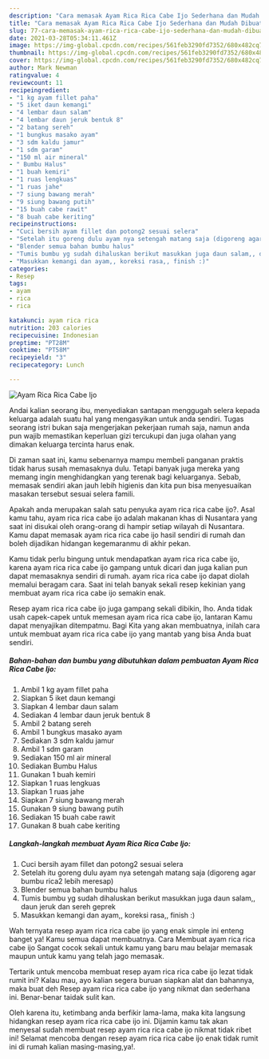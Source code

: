 ```yaml
---
description: "Cara memasak Ayam Rica Rica Cabe Ijo Sederhana dan Mudah Dibuat"
title: "Cara memasak Ayam Rica Rica Cabe Ijo Sederhana dan Mudah Dibuat"
slug: 77-cara-memasak-ayam-rica-rica-cabe-ijo-sederhana-dan-mudah-dibuat
date: 2021-03-28T05:34:11.461Z
image: https://img-global.cpcdn.com/recipes/561feb3290fd7352/680x482cq70/ayam-rica-rica-cabe-ijo-foto-resep-utama.jpg
thumbnail: https://img-global.cpcdn.com/recipes/561feb3290fd7352/680x482cq70/ayam-rica-rica-cabe-ijo-foto-resep-utama.jpg
cover: https://img-global.cpcdn.com/recipes/561feb3290fd7352/680x482cq70/ayam-rica-rica-cabe-ijo-foto-resep-utama.jpg
author: Mark Newman
ratingvalue: 4
reviewcount: 11
recipeingredient:
- "1 kg ayam fillet paha"
- "5 iket daun kemangi"
- "4 lembar daun salam"
- "4 lembar daun jeruk bentuk 8"
- "2 batang sereh"
- "1 bungkus masako ayam"
- "3 sdm kaldu jamur"
- "1 sdm garam"
- "150 ml air mineral"
- " Bumbu Halus"
- "1 buah kemiri"
- "1 ruas lengkuas"
- "1 ruas jahe"
- "7 siung bawang merah"
- "9 siung bawang putih"
- "15 buah cabe rawit"
- "8 buah cabe keriting"
recipeinstructions:
- "Cuci bersih ayam fillet dan potong2 sesuai selera"
- "Setelah itu goreng dulu ayam nya setengah matang saja (digoreng agar bumbu rica2 lebih meresap)"
- "Blender semua bahan bumbu halus"
- "Tumis bumbu yg sudah dihaluskan berikut masukkan juga daun salam,, daun jeruk dan sereh geprek"
- "Masukkan kemangi dan ayam,, koreksi rasa,, finish :)"
categories:
- Resep
tags:
- ayam
- rica
- rica

katakunci: ayam rica rica 
nutrition: 203 calories
recipecuisine: Indonesian
preptime: "PT28M"
cooktime: "PT58M"
recipeyield: "3"
recipecategory: Lunch

---
```



![Ayam Rica Rica Cabe Ijo](https://img-global.cpcdn.com/recipes/561feb3290fd7352/680x482cq70/ayam-rica-rica-cabe-ijo-foto-resep-utama.jpg)

Andai kalian seorang ibu, menyediakan santapan menggugah selera kepada keluarga adalah suatu hal yang mengasyikan untuk anda sendiri. Tugas seorang istri bukan saja mengerjakan pekerjaan rumah saja, namun anda pun wajib memastikan keperluan gizi tercukupi dan juga olahan yang dimakan keluarga tercinta harus enak.

Di zaman  saat ini, kamu sebenarnya mampu membeli panganan praktis tidak harus susah memasaknya dulu. Tetapi banyak juga mereka yang memang ingin menghidangkan yang terenak bagi keluarganya. Sebab, memasak sendiri akan jauh lebih higienis dan kita pun bisa menyesuaikan masakan tersebut sesuai selera famili. 



Apakah anda merupakan salah satu penyuka ayam rica rica cabe ijo?. Asal kamu tahu, ayam rica rica cabe ijo adalah makanan khas di Nusantara yang saat ini disukai oleh orang-orang di hampir setiap wilayah di Nusantara. Kamu dapat memasak ayam rica rica cabe ijo hasil sendiri di rumah dan boleh dijadikan hidangan kegemaranmu di akhir pekan.

Kamu tidak perlu bingung untuk mendapatkan ayam rica rica cabe ijo, karena ayam rica rica cabe ijo gampang untuk dicari dan juga kalian pun dapat memasaknya sendiri di rumah. ayam rica rica cabe ijo dapat diolah memalui beragam cara. Saat ini telah banyak sekali resep kekinian yang membuat ayam rica rica cabe ijo semakin enak.

Resep ayam rica rica cabe ijo juga gampang sekali dibikin, lho. Anda tidak usah capek-capek untuk memesan ayam rica rica cabe ijo, lantaran Kamu dapat menyajikan ditempatmu. Bagi Kita yang akan membuatnya, inilah cara untuk membuat ayam rica rica cabe ijo yang mantab yang bisa Anda buat sendiri.

<!--inarticleads1-->

##### Bahan-bahan dan bumbu yang dibutuhkan dalam pembuatan Ayam Rica Rica Cabe Ijo:

1. Ambil 1 kg ayam fillet paha
1. Siapkan 5 iket daun kemangi
1. Siapkan 4 lembar daun salam
1. Sediakan 4 lembar daun jeruk bentuk 8
1. Ambil 2 batang sereh
1. Ambil 1 bungkus masako ayam
1. Sediakan 3 sdm kaldu jamur
1. Ambil 1 sdm garam
1. Sediakan 150 ml air mineral
1. Sediakan  Bumbu Halus
1. Gunakan 1 buah kemiri
1. Siapkan 1 ruas lengkuas
1. Siapkan 1 ruas jahe
1. Siapkan 7 siung bawang merah
1. Gunakan 9 siung bawang putih
1. Sediakan 15 buah cabe rawit
1. Gunakan 8 buah cabe keriting




<!--inarticleads2-->

##### Langkah-langkah membuat Ayam Rica Rica Cabe Ijo:

1. Cuci bersih ayam fillet dan potong2 sesuai selera
1. Setelah itu goreng dulu ayam nya setengah matang saja (digoreng agar bumbu rica2 lebih meresap)
1. Blender semua bahan bumbu halus
1. Tumis bumbu yg sudah dihaluskan berikut masukkan juga daun salam,, daun jeruk dan sereh geprek
1. Masukkan kemangi dan ayam,, koreksi rasa,, finish :)




Wah ternyata resep ayam rica rica cabe ijo yang enak simple ini enteng banget ya! Kamu semua dapat membuatnya. Cara Membuat ayam rica rica cabe ijo Sangat cocok sekali untuk kamu yang baru mau belajar memasak maupun untuk kamu yang telah jago memasak.

Tertarik untuk mencoba membuat resep ayam rica rica cabe ijo lezat tidak rumit ini? Kalau mau, ayo kalian segera buruan siapkan alat dan bahannya, maka buat deh Resep ayam rica rica cabe ijo yang nikmat dan sederhana ini. Benar-benar taidak sulit kan. 

Oleh karena itu, ketimbang anda berfikir lama-lama, maka kita langsung hidangkan resep ayam rica rica cabe ijo ini. Dijamin kamu tak akan menyesal sudah membuat resep ayam rica rica cabe ijo nikmat tidak ribet ini! Selamat mencoba dengan resep ayam rica rica cabe ijo enak tidak rumit ini di rumah kalian masing-masing,ya!.

